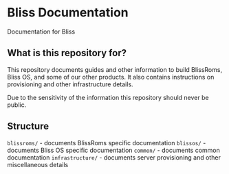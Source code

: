 # Bliss Documentation
Documentation for Bliss

## What is this repository for?

This repository documents guides and other information to build BlissRoms, Bliss OS, and some of our other products. It also contains instructions on provisioning and other infrastructure details.

Due to the sensitivity of the information this repository should never be public.

## Structure

`blissroms/` - documents BlissRoms specific documentation
`blissos/` - documents Bliss OS specific documentation
`common/` - documents common documentation
`infrastructure/` - documents server provisioning and other miscellaneous details

